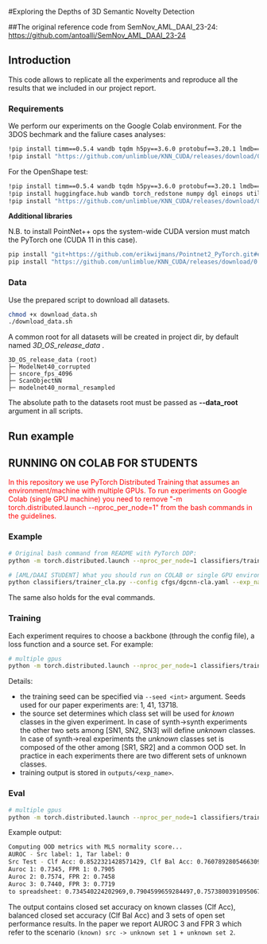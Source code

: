#Exploring the Depths of 3D Semantic Novelty Detection

##The original reference code from
SemNov_AML_DAAI_23-24: https://github.com/antoalli/SemNov_AML_DAAI_23-24


## Introduction

This code allows to replicate all the experiments and reproduce all the results that we included in our project report. 

### Requirements
We perform our experiments on the Google Colab environment.
For the 3DOS bechmark and the faliure cases analyses:

```bash
!pip install timm==0.5.4 wandb tqdm h5py==3.6.0 protobuf==3.20.1 lmdb==1.2.1 msgpack-numpy==0.4.7.1 ninja==1.10.2.2 scikit-learn
!pip install "https://github.com/unlimblue/KNN_CUDA/releases/download/0.2/KNN_CUDA-0.2-py3-none-any.whl"
```
For the OpenShape test:
```bash
!pip install timm==0.5.4 wandb tqdm h5py==3.6.0 protobuf==3.20.1 lmdb==1.2.1 msgpack-numpy==0.4.7.1 ninja==1.10.2.2 scikit-learn
!pip install huggingface.hub wandb torch_redstone numpy dgl einops utils torchlars
!pip install "https://github.com/unlimblue/KNN_CUDA/releases/download/0.2/KNN_CUDA-0.2-py3-none-any.whl"
```
**Additional libraries** 

N.B. to install PointNet++ ops the system-wide CUDA version must match the PyTorch one (CUDA 11 in this case).

```bash
pip install "git+https://github.com/erikwijmans/Pointnet2_PyTorch.git#egg=pointnet2_ops&subdirectory=pointnet2_ops_lib"
pip install "https://github.com/unlimblue/KNN_CUDA/releases/download/0.2/KNN_CUDA-0.2-py3-none-any.whl"
```

### Data
Use the prepared script to download all datasets. 

```bash
chmod +x download_data.sh
./download_data.sh
```

A common root for all datasets will be created in project dir, by default named *3D_OS_release_data* .
```
3D_OS_release_data (root)
├─ ModelNet40_corrupted
├─ sncore_fps_4096
├─ ScanObjectNN
├─ modelnet40_normal_resampled
```

The absolute path to the datasets root must be passed as **--data_root** argument in all scripts.


## Run example

## RUNNING ON COLAB FOR STUDENTS
<span style="color:red">
In this repository we use PyTorch Distributed Training that assumes an environment/machine with multiple GPUs. To run experiments on Google Colab (single GPU machine) you need to remove "-m torch.distributed.launch --nproc_per_node=1" from the bash commands in the guidelines.
</span>

### Example
```bash
# Original bash command from README with PyTorch DDP:
python -m torch.distributed.launch --nproc_per_node=1 classifiers/trainer_cla.py --config cfgs/dgcnn-cla.yaml --exp_name DGCNN_CE_SN1 --src SN1 --loss CE 

# [AML/DAAI STUDENT] What you should run on COLAB or single GPU environment:
python classifiers/trainer_cla.py --config cfgs/dgcnn-cla.yaml --exp_name DGCNN_CE_SN1 --src SN1 --loss CE 
```
The same also holds for the eval commands. 


### Training

Each experiment requires to choose a backbone (through the config file), a loss function and a source set. For example: 

```bash
# multiple gpus
python -m torch.distributed.launch --nproc_per_node=1 classifiers/trainer_cla.py --config cfgs/dgcnn-cla.yaml --exp_name DGCNN_CE_SN1 --src SN1 --loss CE 
```

Details: 

 - the training seed can be specified via `--seed <int>` argument. Seeds used for our paper experiments
   are: 1, 41, 13718. 
 - the source set determines which class set will be used for *known* classes in the given experiment. In case of synth->synth experiments the other two sets 
   among [SN1, SN2, SN3] will define *unknown* classes. In case of synth->real experiments the
   *unknown* classes set is composed of the other among [SR1, SR2] and a common OOD set. In practice
   in each experiments there are two different sets of unknown classes.
 - training output is stored in `outputs/<exp_name>`. 

### Eval 

```bash
# multiple gpus
python -m torch.distributed.launch --nproc_per_node=1 classifiers/trainer_cla.py --config cfgs/dgcnn-cla.yaml --exp_name DGCNN_CE_SN1 --src SN1 --loss CE -mode eval --ckpt_path outputs/DGCNN_CE_SN1/models/model_last.pth

```

Example output:
```bash
Computing OOD metrics with MLS normality score...
AUROC - Src label: 1, Tar label: 0
Src Test - Clf Acc: 0.8522321428571429, Clf Bal Acc: 0.7607892805466309
Auroc 1: 0.7345, FPR 1: 0.7905
Auroc 2: 0.7574, FPR 2: 0.7458
Auroc 3: 0.7440, FPR 3: 0.7719
to spreadsheet: 0.734540224202969,0.7904599659284497,0.7573800391095067,0.7457882069795427,0.7440065016031351,0.7719451371571072
```

The output contains closed set accuracy on known classes (Clf Acc), balanced closed set accuracy
(Clf Bal Acc) and 3 sets of open set performance results. In the paper we report AUROC 3 and FPR 3
which refer to the scenario `(known) src -> unknown set 1 + unknown set 2`.
